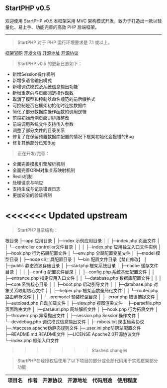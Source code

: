 ## StartPHP v0.5

欢迎使用 StartPHP v0.5,本框架采用 MVC 架构模式开发，致力于打造出一款以轻量化、易上手、功能完善的高效 PHP 后端框架。

---

> StartPHP 对于 PHP 运行环境要求是 7.1 或以上。

[框架官网](https://startphp.catcatalpa.com)
[开发文档](https://doc.startphp.catcatalpa.com)
[开源地址](https://github.com/catcatalpa/startphp)
[开源协议](https://github.com/catcatalpa/StartPHP/blob/master/LICENSE)

> StartPHP v0.5 的更新日志如下：

- 新增Session操作机制
- 新增多语言输出模式
- 新增调试模式及系统信息输出功能
- 新增重定向与页面回退操作函数
- 取消了模型和控制器命名规范的前后缀格式
- 可控制是否在框架初始化时连接数据库
- 简化了部分数据库操作函数的调用逻辑
- 前端初始示例页面UI排版整改
- 前端调用系统文件支持传入参数
- 调整了部分文件的目录关系
- 修复了在保留预置数据库配置的情况下框架初始化会报错的Bug
- 修复其他部分已知Bug

> 正在开发/完善：

- 全面完善模板引擎解析机制
- 全面完善ORM对象关系映射机制
- Redis机制
- 处理请求与响应
- 支持生成与记录错误日志
- 更加安全的验证机制

<<<<<<< Updated upstream
=======
> StartPHP目录结构：

根目录
├─app                   应用目录
│  ├─index              示例应用目录
│  │  ├─index.php       页面文件
│  │  └─controller      controller文件目录
│  │
│  ├─index.php          应用独立入口文件实例
│  ├─hook.php           行为拓展配置文件
│  └─env.php            全局配置变量文件
│
├─model                 模型目录
│
├─node                  cli工具配置目录
│  └─bin                配置文件目录【禁止修改】
│
├─public                静态资源存储目录
│
├─startphp              框架系统目录
│  ├─cache              缓存文件目录
│  │
│  ├─config             配置文件目录
│  │  ├─config.php      系统基础配置文件
│  │  ├─entrance.php    指定应用入口文件
│  │  └─database.php    数据库配置文件
│  │
│  ├─core               系统核心目录
│  │  ├─boot.php        启动引导文件
│  │  ├─database.php    对象关系映射核心文件
│  │  ├─helper.php      框架函数全局化文件
│  │  └─router.php      路由解析文件
│  │
│  └─premodel           预装模型目录
│     ├─error.php       错误捕捉文件
│     ├─autoload.php    自动加载文件
│     ├─view.php        视图渲染文件
│     ├─parsefile.php   页面路由文件
│     ├─parseurl.php    网址解析文件
│     ├─hook.php        行为拓展文件
│     ├─throwerr.php    异常抛出文件
│     ├─session.php     Session操作文件
│     └─devdebug.php    调试模式信息输出文件
│
├─robots.txt            爬虫检索协议
├─.htaccess             apache伪静态规则文件
├─.user.ini             php防跨站配置文件
├─README.md             README文件
├─LICENSE               Apache2.0开源协议文件
└─index.php             框架入口文件
>>>>>>> Stashed changes

> StartPHP在经授权后使用了以下项目的部分或全部代码用于实现框架部分功能

|   项目名   |    作者    |  开源协议  |            开源地址            |  代码用途  |      使用程度     |
|------------|-----------:|:----------:|:------------------------------:|:----------:|:-----------------:|


